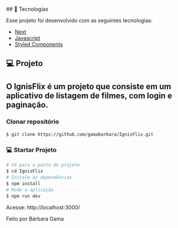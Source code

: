 <p align="center>
<img alt="IgnisFlix" src=".github/images/IgnisFlix.jpeg" width="200px">
</p>
## 🚀 Tecnologias

Esse projeto foi desenvolvido com as seguintes tecnologias:

- [Next](https://github.com/vercel/next.js)
- [Javascript](https://github.com/microsoft/Javascript)
- [Styled Components](https://github.com/styled-components/styled-components)

## 💻 Projeto

O IgnisFlix é um projeto que consiste em um aplicativo de listagem de filmes, com login e paginação. 
---

### Clonar repositório
```bash
$ git clone https://github.com/gamabarbara/IgnisFlix.git
```

### 💻 Startar Projeto

```bash
# Vá para a pasta do projeto
$ cd IgnisFlix
# Instale as dependências
$ npm install
# Rode a aplicação
$ npm run dev
```
Acesse: http://localhost:3000/

Feito por Bárbara Gama
